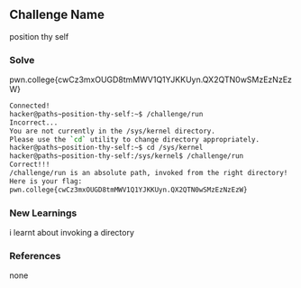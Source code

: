 
## Challenge Name
position thy self

### Solve
pwn.college{cwCz3mxOUGD8tmMWV1Q1YJKKUyn.QX2QTN0wSMzEzNzEzW}

```bash
Connected!
hacker@paths~position-thy-self:~$ /challenge/run
Incorrect...
You are not currently in the /sys/kernel directory.
Please use the `cd` utility to change directory appropriately.
hacker@paths~position-thy-self:~$ cd /sys/kernel
hacker@paths~position-thy-self:/sys/kernel$ /challenge/run
Correct!!!
/challenge/run is an absolute path, invoked from the right directory!
Here is your flag:
pwn.college{cwCz3mxOUGD8tmMWV1Q1YJKKUyn.QX2QTN0wSMzEzNzEzW}
```

### New Learnings
i learnt about invoking a directory

### References 
none
